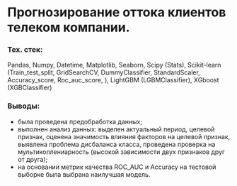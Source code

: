 # Прогнозирование оттока клиентов телеком компании.

### Тех. стек:
Pandas, Numpy, Datetime, Matplotlib, Seaborn, Scipy (Stats), Scikit-learn (Train_test_split, GridSearchCV, DummyClassifier, StandardScaler, Accuracy_score, Roc_auc_score, ), LightGBM (LGBMClassifier), XGboost (XGBClassifier)

### Выводы:

- была проведена предобработка данных;
- выполнен анализ данных: выделен актуальный период, целевой признак, оценена значимость влияния факторов на целевой признак, выявлена проблема дисбаланса класса, проведена проверка на мультиколлениарность (высокой зависимости двух признаков друг от друга);
- на основании метрик качества ROC_AUC и Accuracy на тестовой выборке была выбрана наилучшая модель.
